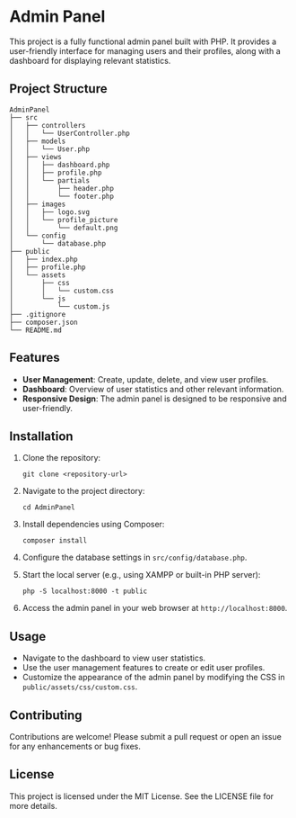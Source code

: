 # Admin Panel

This project is a fully functional admin panel built with PHP. It provides a user-friendly interface for managing users and their profiles, along with a dashboard for displaying relevant statistics.

## Project Structure

```
AdminPanel
├── src
│   ├── controllers
│   │   └── UserController.php
│   ├── models
│   │   └── User.php
│   ├── views
│   │   ├── dashboard.php
│   │   ├── profile.php
│   │   └── partials
│   │       ├── header.php
│   │       └── footer.php
│   ├── images
│   │   ├── logo.svg
│   │   └── profile_picture
│   │       └── default.png
│   └── config
│       └── database.php
├── public
│   ├── index.php
│   ├── profile.php
│   └── assets
│       ├── css
│       │   └── custom.css
│       └── js
│           └── custom.js
├── .gitignore
├── composer.json
└── README.md
```

## Features

- **User Management**: Create, update, delete, and view user profiles.
- **Dashboard**: Overview of user statistics and other relevant information.
- **Responsive Design**: The admin panel is designed to be responsive and user-friendly.

## Installation

1. Clone the repository:
   ```
   git clone <repository-url>
   ```

2. Navigate to the project directory:
   ```
   cd AdminPanel
   ```

3. Install dependencies using Composer:
   ```
   composer install
   ```

4. Configure the database settings in `src/config/database.php`.

5. Start the local server (e.g., using XAMPP or built-in PHP server):
   ```
   php -S localhost:8000 -t public
   ```

6. Access the admin panel in your web browser at `http://localhost:8000`.

## Usage

- Navigate to the dashboard to view user statistics.
- Use the user management features to create or edit user profiles.
- Customize the appearance of the admin panel by modifying the CSS in `public/assets/css/custom.css`.

## Contributing

Contributions are welcome! Please submit a pull request or open an issue for any enhancements or bug fixes.

## License

This project is licensed under the MIT License. See the LICENSE file for more details.